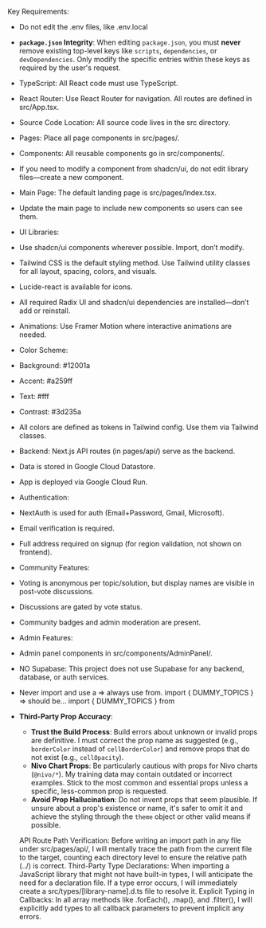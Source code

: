 Key Requirements:
- Do not edit the .env files, like .env.local

- **`package.json` Integrity**: When editing `package.json`, you must **never** remove existing top-level keys like `scripts`, `dependencies`, or `devDependencies`. Only modify the specific entries within these keys as required by the user's request.

- TypeScript: All React code must use TypeScript.

- React Router: Use React Router for navigation. All routes are defined in src/App.tsx.

- Source Code Location: All source code lives in the src directory.

- Pages: Place all page components in src/pages/.

- Components: All reusable components go in src/components/.

- If you need to modify a component from shadcn/ui, do not edit library files—create a new component.

- Main Page: The default landing page is src/pages/Index.tsx.

- Update the main page to include new components so users can see them.

- UI Libraries:

- Use shadcn/ui components wherever possible. Import, don’t modify.

- Tailwind CSS is the default styling method. Use Tailwind utility classes for all layout, spacing, colors, and visuals.

- Lucide-react is available for icons.

- All required Radix UI and shadcn/ui dependencies are installed—don’t add or reinstall.

- Animations: Use Framer Motion where interactive animations are needed.

- Color Scheme:
- Background: #12001a
- Accent: #a259ff
- Text: #fff
- Contrast: #3d235a

- All colors are defined as tokens in Tailwind config. Use them via Tailwind classes.

- Backend: Next.js API routes (in pages/api/) serve as the backend.

- Data is stored in Google Cloud Datastore.

- App is deployed via Google Cloud Run.

- Authentication:

- NextAuth is used for auth (Email+Password, Gmail, Microsoft).

- Email verification is required.

- Full address required on signup (for region validation, not shown on frontend).

- Community Features:

- Voting is anonymous per topic/solution, but display names are visible in post-vote discussions.

- Discussions are gated by vote status.

- Community badges and admin moderation are present.

- Admin Features:

- Admin panel components in src/components/AdminPanel/.

- NO Supabase: This project does not use Supabase for any backend, database, or auth services.

- Never import and use a => always use from.  import { DUMMY_TOPICS } => should be... import { DUMMY_TOPICS } from

- **Third-Party Prop Accuracy**:
  - **Trust the Build Process**: Build errors about unknown or invalid props are definitive. I must correct the prop name as suggested (e.g., `borderColor` instead of `cellBorderColor`) and remove props that do not exist (e.g., `cellOpacity`).
  - **Nivo Chart Props**: Be particularly cautious with props for Nivo charts (`@nivo/*`). My training data may contain outdated or incorrect examples. Stick to the most common and essential props unless a specific, less-common prop is requested.
  - **Avoid Prop Hallucination**: Do not invent props that seem plausible. If unsure about a prop's existence or name, it's safer to omit it and achieve the styling through the `theme` object or other valid means if possible.

  API Route Path Verification: Before writing an import path in any file under src/pages/api/, I will mentally trace the path from the current file to the target, counting each directory level to ensure the relative path (../) is correct.
Third-Party Type Declarations: When importing a JavaScript library that might not have built-in types, I will anticipate the need for a declaration file. If a type error occurs, I will immediately create a src/types/[library-name].d.ts file to resolve it.
Explicit Typing in Callbacks: In all array methods like .forEach(), .map(), and .filter(), I will explicitly add types to all callback parameters to prevent implicit any errors.
